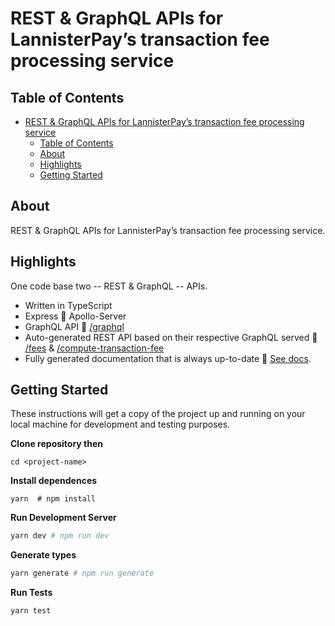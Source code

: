# REST & GraphQL APIs for LannisterPay’s transaction fee processing service

## Table of Contents

- [REST & GraphQL APIs for LannisterPay’s transaction fee processing service](#rest--graphql-apis-for-lannisterpays-transaction-fee-processing-service)
  - [Table of Contents](#table-of-contents)
  - [About](#about)
  - [Highlights](#highlights)
  - [Getting Started](#getting-started)

## About

REST & GraphQL APIs for LannisterPay’s transaction fee processing service.

## Highlights

One code base two -- REST & GraphQL -- APIs.

- Written in TypeScript
- Express 🤝 Apollo-Server
- GraphQL API :link: [/graphql](https://lannister-pay-api-app.herokuapp.com/graphql)
- Auto-generated REST API based on their respective GraphQL served :link: [/fees](https://lannister-pay-api-app.herokuapp.com/fees) & [/compute-transaction-fee](https://lannister-pay-api-app.herokuapp.com/compute-transaction-fee)
- Fully generated documentation that is always up-to-date :link: [See docs](https://lannister-pay-api-app.herokuapp.com/).

## Getting Started

These instructions will get a copy of the project up and running on your local machine for development and testing purposes.

**Clone repository then**

```shell
cd <project-name>
```

**Install dependences**

```shell
yarn  # npm install
```

**Run Development Server**

```bash
yarn dev # npm run dev
```

**Generate types**

```bash
yarn generate # npm run generate
```

**Run Tests**

```bash
yarn test
```
